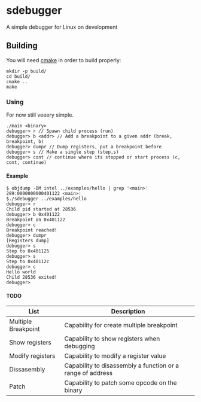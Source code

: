 # sdebugger
A simple debugger for Linux on development



## Building

You will need [cmake](https://cmake.org) in order to build properly:
```shell
mkdir -p build/
cd build/
cmake ..
make
```


### Using

For now still veeery simple.

```
./main <binary>
debugger> r // Spawn child process (run)
debugger> b <addr> // Add a breakpoint to a given addr (break, breakpoint, b)
debugger> dumpr // Dump registers, put a breakpoint before
debugger> s // Make a single step (step,s)
debugger> cont // continue where its stopped or start process (c, cont, continue)
```


#### Example

```
$ objdump -DM intel ../examples/hello | grep '<main>'                                                                                                                                       
289:0000000000401122 <main>:
$./sdebugger ../examples/hello                                                                                                                                                             debugger> r
Child pid started at 28536
debugger> b 0x401122
Breakpoint on 0x401122
debugger> c
Breakpoint reached!
debugger> dumpr
[Registers dump]
debugger> s
Step to 0x401125
debugger> s
Step to 0x40112c
debugger> c
Hello world
Child 28536 exited!
debugger> 
```
#### TODO


 | List  | Description|
| ------------- | -------------|
| Multiple Breakpoint | Capability for create multiple breakpoint |
| Show registers  |  Capability to show registers when debugging |
| Modify registers | Capability to modify a register value |
| Dissasembly | Capability to disassembly a function or a range of address |
| Patch | Capability to patch some opcode on the binary |
